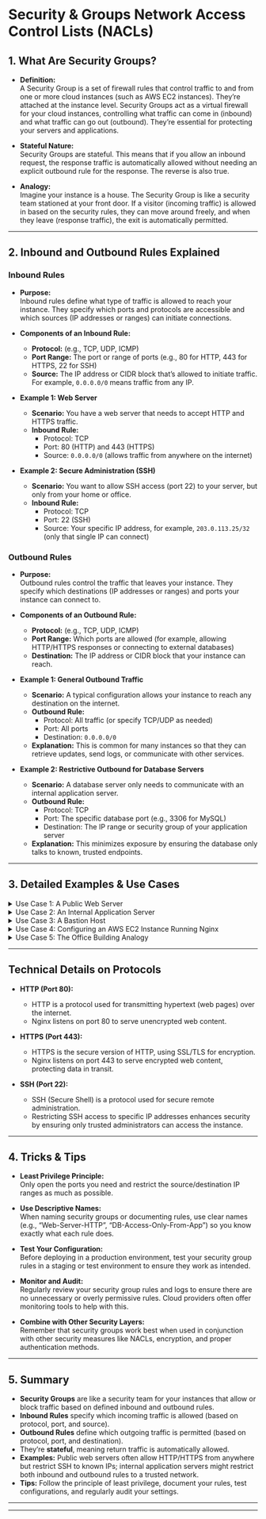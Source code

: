 # Security & Groups  Network Access Control Lists (NACLs)
## 1. What Are Security Groups?

- **Definition:**  
  A Security Group is a set of firewall rules that control traffic to and from one or more cloud instances (such as AWS EC2 instances). They’re attached at the instance level. Security Groups act as a virtual firewall for your cloud instances, controlling what traffic can come in (inbound) and what traffic can go out (outbound). They’re essential for protecting your servers and applications.

- **Stateful Nature:**  
  Security Groups are stateful. This means that if you allow an inbound request, the response traffic is automatically allowed without needing an explicit outbound rule for the response. The reverse is also true.

- **Analogy:**  
  Imagine your instance is a house. The Security Group is like a security team stationed at your front door. If a visitor (incoming traffic) is allowed in based on the security rules, they can move around freely, and when they leave (response traffic), the exit is automatically permitted.

---

## 2. Inbound and Outbound Rules Explained

### Inbound Rules

- **Purpose:**  
  Inbound rules define what type of traffic is allowed to reach your instance. They specify which ports and protocols are accessible and which sources (IP addresses or ranges) can initiate connections.

- **Components of an Inbound Rule:**
  - **Protocol:** (e.g., TCP, UDP, ICMP)
  - **Port Range:** The port or range of ports (e.g., 80 for HTTP, 443 for HTTPS, 22 for SSH)
  - **Source:** The IP address or CIDR block that’s allowed to initiate traffic. For example, `0.0.0.0/0` means traffic from any IP.

- **Example 1: Web Server**
  - **Scenario:** You have a web server that needs to accept HTTP and HTTPS traffic.
  - **Inbound Rule:**
    - Protocol: TCP  
    - Port: 80 (HTTP) and 443 (HTTPS)  
    - Source: `0.0.0.0/0` (allows traffic from anywhere on the internet)
  
- **Example 2: Secure Administration (SSH)**
  - **Scenario:** You want to allow SSH access (port 22) to your server, but only from your home or office.
  - **Inbound Rule:**
    - Protocol: TCP  
    - Port: 22 (SSH)  
    - Source: Your specific IP address, for example, `203.0.113.25/32` (only that single IP can connect)

### Outbound Rules

- **Purpose:**  
  Outbound rules control the traffic that leaves your instance. They specify which destinations (IP addresses or ranges) and ports your instance can connect to.

- **Components of an Outbound Rule:**
  - **Protocol:** (e.g., TCP, UDP, ICMP)
  - **Port Range:** Which ports are allowed (for example, allowing HTTP/HTTPS responses or connecting to external databases)
  - **Destination:** The IP address or CIDR block that your instance can reach.

- **Example 1: General Outbound Traffic**
  - **Scenario:** A typical configuration allows your instance to reach any destination on the internet.
  - **Outbound Rule:**
    - Protocol: All traffic (or specify TCP/UDP as needed)  
    - Port: All ports  
    - Destination: `0.0.0.0/0`
  - **Explanation:** This is common for many instances so that they can retrieve updates, send logs, or communicate with other services.

- **Example 2: Restrictive Outbound for Database Servers**
  - **Scenario:** A database server only needs to communicate with an internal application server.
  - **Outbound Rule:**
    - Protocol: TCP  
    - Port: The specific database port (e.g., 3306 for MySQL)  
    - Destination: The IP range or security group of your application server
  - **Explanation:** This minimizes exposure by ensuring the database only talks to known, trusted endpoints.

---

## 3. Detailed Examples & Use Cases

<details>
  <summary>Use Case 1: A Public Web Server</summary>

### Example Use Case 1: A Public Web Server

**Inbound Rules:**
- **HTTP:**  
  - Protocol: TCP  
  - Port: 80  
  - Source: `0.0.0.0/0`
- **HTTPS:**  
  - Protocol: TCP  
  - Port: 443  
  - Source: `0.0.0.0/0`
- **SSH:**  
  - Protocol: TCP  
  - Port: 22  
  - Source: Your admin IP (e.g., `203.0.113.25/32`)

**Outbound Rules:**
- **General Outbound Access:**  
  - Protocol: All  
  - Port: All  
  - Destination: `0.0.0.0/0`  
  - **Explanation:** Allows the server to respond to incoming requests and initiate outbound connections for updates, API calls, etc.

</details>

<details>
  <summary>Use Case 2: An Internal Application Server</summary>
  
### Example Use Case 2: An Internal Application Server

**Inbound Rules:**
- **Application Traffic:**  
  - Protocol: TCP  
  - Port: 8080  
  - Source: Only allow connections from the internal network or from a specific security group (e.g., the load balancer’s security group)

**Outbound Rules:**
- **Database Connection:**  
  - Protocol: TCP  
  - Port: 3306 (MySQL)  
  - Destination: Only the internal database server’s IP or security group  
- **Restricted Internet Access:**  
  - Protocol: TCP  
  - Port: 443 (HTTPS)  
  - Destination: Specific external service IPs (if required)

</details>

<details>
  <summary>Use Case 3: A Bastion Host</summary>
  
### Example Use Case 3: A Bastion Host

A Bastion Host is a server used to securely access instances in a private network.

**Inbound Rules:**
- **SSH Access:**  
  - Protocol: TCP  
  - Port: 22  
  - Source: Your admin IP or a limited range

**Outbound Rules:**
- **Internal Network Access:**  
  - Protocol: TCP  
  - Port: 22 (or other necessary ports)  
  - Destination: Private IP ranges for the internal network

</details>

<details>
  <summary>Use Case 4: Configuring an AWS EC2 Instance Running Nginx</summary>
  
### Example Use Case 4: Configuring an AWS EC2 Instance Running Nginx

Imagine you have an EC2 instance running Nginx, which serves a website over HTTP and HTTPS, and you also need to manage the server via SSH.

#### Inbound Rules

1. **HTTP Traffic (Port 80)**
   - **Protocol:** TCP
   - **Port Range:** 80
   - **Source:** `0.0.0.0/0` (allows incoming HTTP requests from anywhere)
   - **Use Case:** This rule allows users to access your website using HTTP.

2. **HTTPS Traffic (Port 443)**
   - **Protocol:** TCP
   - **Port Range:** 443
   - **Source:** `0.0.0.0/0` (allows incoming HTTPS requests from anywhere)
   - **Use Case:** This rule permits secure (encrypted) access to your website using HTTPS.

3. **SSH Access (Port 22)**
   - **Protocol:** TCP
   - **Port Range:** 22
   - **Source:** A specific IP or IP range (e.g., `203.0.113.25/32`)
   - **Use Case:** This rule restricts SSH access to only the specified IP address, which is useful for administrative access.

#### Outbound Rules

1. **Allow All Outbound Traffic**
   - **Protocol:** All
   - **Port Range:** All
   - **Destination:** `0.0.0.0/0`
   - **Use Case:** This configuration allows the instance to communicate with any external service. For example, Nginx may need to fetch updates or communicate with external APIs.

*Note:* Since security groups are stateful, any response to an allowed inbound request (e.g., a response to an HTTP request) is automatically permitted to leave without requiring a separate outbound rule for the response.

</details>


<details>
  <summary>Use Case 5: The Office Building Analogy</summary>

## Imagine your computer or server is like a large office building with many rooms, and each room has a specific purpose. The building itself is connected to a bustling city (the internet), and just like a real building, it needs controlled access to ensure only the right people (or data) can enter or leave. Here's how port numbers and protocols fit into this analogy:

### **The Office Building Analogy**

1. **The Building (Your Server):**  
   Think of your server as a building that hosts various services (rooms) like a mailroom, conference room, security office, etc.

2. **Rooms (Ports):**  
   Each room in the building represents a specific port number on your server. For example:  
   - **Room 80 (Port 80):** This room is the front door for general visitors coming in for the web service (HTTP).  
   - **Room 443 (Port 443):** This room is a secure, locked entry (HTTPS) for visitors needing encrypted, private communication.  
   - **Room 22 (Port 22):** This is a special room reserved for the building manager (administrators) who need to access the server remotely using SSH.

3. **Protocols (Types of Visitors and Their Purposes):**  
   Protocols are like the instructions or types of visitors allowed into specific rooms:  
   - **HTTP (TCP on Port 80):** This is like regular mail or visitors that come through the front door. They don’t require a security check beyond basic permission.  
   - **HTTPS (TCP on Port 443):** This is like VIP guests who must be escorted through a secure entrance. Their credentials are verified through encryption, ensuring a safe entry.  
   - **SSH (TCP on Port 22):** Think of this as a trusted service person or manager who gets a special key to enter the building's maintenance room securely.

4. **Inbound Rules (Who Can Enter the Building):**  
   Inbound rules determine who or what can enter each room (port). For instance:  
   - **For Room 80:** The rule might be “allow all visitors” (Source: `0.0.0.0/0`), meaning anyone can access your web service.  
   - **For Room 443:** Similarly, “allow all visitors” but with an extra check for secure access.  
   - **For Room 22:** The rule might be “only allow visitors from our company’s address” (e.g., `203.0.113.25/32`), restricting access to a select few.

5. **Outbound Rules (Who Can Leave the Building):**  
   Outbound rules control what information leaves the building. For example, if your server (building) needs to send out mail (data):  
   - A rule might allow all outgoing traffic (like sending out newsletters to anyone on the internet) or only allow outgoing mail from certain rooms to specific destinations.

---

### **Putting It All Together**

- **Port 80 (HTTP):**  
  - **Room:** Public lobby  
  - **Visitor Type:** Anyone who wants to view your website  
  - **Protocol:** Regular mail delivery with no extra security  
  - **Access Rule:** Open to all visitors (inbound: `0.0.0.0/0`)

- **Port 443 (HTTPS):**  
  - **Room:** Secure entrance hall  
  - **Visitor Type:** Anyone who needs secure, encrypted access  
  - **Protocol:** Secure mail delivery that uses encryption  
  - **Access Rule:** Open to all but with encryption verifying their identity

- **Port 22 (SSH):**  
  - **Room:** Back office or control room  
  - **Visitor Type:** Trusted administrators or IT staff  
  - **Protocol:** Secure, authenticated access, much like a special keycard system  
  - **Access Rule:** Restricted to specific IP addresses (e.g., only your office or home IP)

---

### **Additional Technical Details**

- **TCP (Transmission Control Protocol):**  
  Just like a registered mail service, TCP ensures that every piece of data (packet) sent between rooms (ports) is delivered correctly and in order.

- **UDP (User Datagram Protocol):**  
  Consider UDP as sending postcards—faster but without the guaranteed delivery, useful for streaming or gaming where speed matters over perfect reliability.

- **Stateful Inspection (Security Groups):**  
  When someone enters a room (a connection is established), the security team automatically remembers that the visitor is allowed to leave without checking again. This is why security groups are "stateful."

</details>

---

## Technical Details on Protocols

- **HTTP (Port 80):**
  - HTTP is a protocol used for transmitting hypertext (web pages) over the internet.
  - Nginx listens on port 80 to serve unencrypted web content.

- **HTTPS (Port 443):**
  - HTTPS is the secure version of HTTP, using SSL/TLS for encryption.
  - Nginx listens on port 443 to serve encrypted web content, protecting data in transit.

- **SSH (Port 22):**
  - SSH (Secure Shell) is a protocol used for secure remote administration.
  - Restricting SSH access to specific IP addresses enhances security by ensuring only trusted administrators can access the instance.

---

## 4. Tricks & Tips

- **Least Privilege Principle:**  
  Only open the ports you need and restrict the source/destination IP ranges as much as possible.

- **Use Descriptive Names:**  
  When naming security groups or documenting rules, use clear names (e.g., “Web-Server-HTTP”, “DB-Access-Only-From-App”) so you know exactly what each rule does.

- **Test Your Configuration:**  
  Before deploying in a production environment, test your security group rules in a staging or test environment to ensure they work as intended.

- **Monitor and Audit:**  
  Regularly review your security group rules and logs to ensure there are no unnecessary or overly permissive rules. Cloud providers often offer monitoring tools to help with this.

- **Combine with Other Security Layers:**  
  Remember that security groups work best when used in conjunction with other security measures like NACLs, encryption, and proper authentication methods.

---

## 5. Summary

- **Security Groups** are like a security team for your instances that allow or block traffic based on defined inbound and outbound rules.
- **Inbound Rules** specify which incoming traffic is allowed (based on protocol, port, and source).
- **Outbound Rules** define which outgoing traffic is permitted (based on protocol, port, and destination).
- They’re **stateful**, meaning return traffic is automatically allowed.
- **Examples:** Public web servers often allow HTTP/HTTPS from anywhere but restrict SSH to known IPs; internal application servers might restrict both inbound and outbound rules to a trusted network.
- **Tips:** Follow the principle of least privilege, document your rules, test configurations, and regularly audit your settings.

---



---



